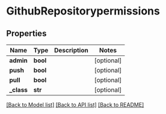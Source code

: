 # GithubRepositorypermissions

## Properties
Name | Type | Description | Notes
------------ | ------------- | ------------- | -------------
**admin** | **bool** |  | [optional] 
**push** | **bool** |  | [optional] 
**pull** | **bool** |  | [optional] 
**_class** | **str** |  | [optional] 

[[Back to Model list]](../README.md#documentation-for-models) [[Back to API list]](../README.md#documentation-for-api-endpoints) [[Back to README]](../README.md)


